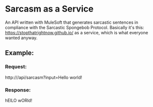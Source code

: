 # Sarcasm as a Service
An API written with MuleSoft that generates sarcastic sentences in compliance with the Sarcastic Spongebob Protocol. Basically it's this: https://stopthatrightnow.github.io/ as a service, which is what everyone wanted anyway.

## Example:

### Request: 
http://<host>/api/sarcasm?input=Hello world!

### Response:
hElLO wORld!
